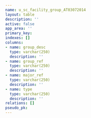 ```yaml
---
name: u_sc_facility_group_AT03072014
layout: table
description: ''
active: false
app_area: ''
primary_key: 
indexes: []
columns:
- name: group_desc
  type: varchar(250)
  description: ''
- name: group_ref
  type: varchar(250)
  description: ''
- name: major_ref
  type: varchar(250)
  description: ''
- name: type
  type: varchar(250)
  description: ''
relations: []
pseudo_pk: 
---
```


